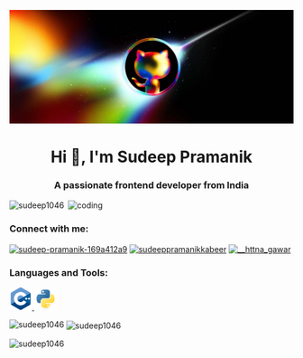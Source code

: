 ![logo](https://github.com/sudeep1046/sudeep1046/blob/main/github-universe-1920x768.png)
<h1 align="center">Hi 👋, I'm Sudeep Pramanik</h1>
<h3 align="center">A passionate frontend developer from India</h3>

<img align="right" alt="coding" width="400" src="https://camo.githubusercontent.com/4d9f5ecceb711eec6e2018f38a5677dc657c9738d4a65ba3b928c41c0a45b439/68747470733a2f2f6d69726f2e6d656469756d2e636f6d2f6d61782f313336302f302a37513379765349765f7430696f4a2d5a2e676966">

<p align="left"> <img src="https://komarev.com/ghpvc/?username=sudeep1046&label=Profile%20views&color=0e75b6&style=flat" alt="sudeep1046" /> </p>

<h3 align="left">Connect with me:</h3>
<p align="left">
<a href="https://linkedin.com/in/sudeep-pramanik-169a412a9" target="blank"><img align="center" src="https://raw.githubusercontent.com/rahuldkjain/github-profile-readme-generator/master/src/images/icons/Social/linked-in-alt.svg" alt="sudeep-pramanik-169a412a9" height="30" width="40" /></a>
<a href="https://kaggle.com/sudeeppramanikkabeer" target="blank"><img align="center" src="https://raw.githubusercontent.com/rahuldkjain/github-profile-readme-generator/master/src/images/icons/Social/kaggle.svg" alt="sudeeppramanikkabeer" height="30" width="40" /></a>
<a href="https://instagram.com/__httna_gawar" target="blank"><img align="center" src="https://raw.githubusercontent.com/rahuldkjain/github-profile-readme-generator/master/src/images/icons/Social/instagram.svg" alt="__httna_gawar" height="30" width="40" /></a>
</p>

<h3 align="left">Languages and Tools:</h3>
<p align="left"> <a href="https://www.w3schools.com/cpp/" target="_blank" rel="noreferrer"> <img src="https://raw.githubusercontent.com/devicons/devicon/master/icons/cplusplus/cplusplus-original.svg" alt="cplusplus" width="40" height="40"/> </a> <a href="https://www.python.org" target="_blank" rel="noreferrer"> <img src="https://raw.githubusercontent.com/devicons/devicon/master/icons/python/python-original.svg" alt="python" width="40" height="40"/> </a> </p>

<p><img align="left" src="https://github-readme-stats.vercel.app/api/top-langs?username=sudeep1046&show_icons=true&locale=en&layout=compact" alt="sudeep1046" /></p>

<p>&nbsp;<img align="center" src="https://github-readme-stats.vercel.app/api?username=sudeep1046&show_icons=true&locale=en" alt="sudeep1046" /></p>

<p><img align="center" src="https://github-readme-streak-stats.herokuapp.com/?user=sudeep1046&" alt="sudeep1046" /></p>
